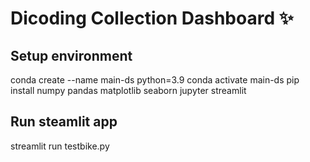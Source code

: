 # Dicoding Collection Dashboard ✨

## Setup environment

conda create --name main-ds python=3.9
conda activate main-ds
pip install numpy pandas matplotlib seaborn jupyter streamlit

## Run steamlit app

streamlit run testbike.py
